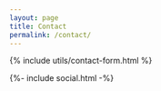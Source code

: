 ```yaml
---
layout: page
title: Contact
permalink: /contact/
---
```

{% include utils/contact-form.html %}

{%- include social.html -%}
